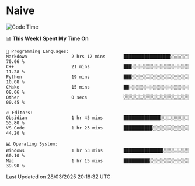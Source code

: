# Naive
<!-- ## 日拱一卒，功不唐捐 -->
<!-- [![GitHub Streak](https://streak-stats.demolab.com/?user=XiaoXKKK)](https://git.io/streak-stats) -->
<!--START_SECTION:waka-->
![Code Time](http://img.shields.io/badge/Code%20Time-352%20hrs%2050%20mins-blue)

📊 **This Week I Spent My Time On** 

```text
💬 Programming Languages: 
Markdown                 2 hrs 12 mins       ██████████████████░░░░░░░   70.06 % 
C++                      21 mins             ███░░░░░░░░░░░░░░░░░░░░░░   11.28 % 
Python                   19 mins             ███░░░░░░░░░░░░░░░░░░░░░░   10.08 % 
CMake                    15 mins             ██░░░░░░░░░░░░░░░░░░░░░░░   08.06 % 
Other                    0 secs              ░░░░░░░░░░░░░░░░░░░░░░░░░   00.45 % 

🔥 Editors: 
Obsidian                 1 hr 45 mins        ██████████████░░░░░░░░░░░   55.80 % 
VS Code                  1 hr 23 mins        ███████████░░░░░░░░░░░░░░   44.20 % 

💻 Operating System: 
Windows                  1 hr 53 mins        ███████████████░░░░░░░░░░   60.10 % 
Mac                      1 hr 15 mins        ██████████░░░░░░░░░░░░░░░   39.90 % 
```


 Last Updated on 28/03/2025 20:18:32 UTC
<!--END_SECTION:waka-->

